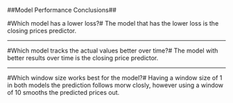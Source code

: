 ##Model Performance Conclusions##

#Which model has a lower loss?#
The model that has the lower loss is the closing prices predictor.

-----------------------------
#Which model tracks the actual values better over time?#
The model with better results over time is the closing price predictor.

-----------------------------
#Which window size works best for the model?#
Having a window size of 1 in both models the prediction follows morw closly, however using a window of 10 smooths the predicted prices out.